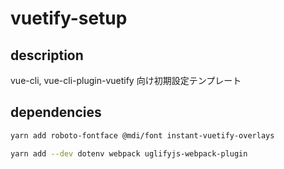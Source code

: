 # vuetify-setup

## description
vue-cli, vue-cli-plugin-vuetify 向け初期設定テンプレート

## dependencies
```bash
yarn add roboto-fontface @mdi/font instant-vuetify-overlays
```

```bash
yarn add --dev dotenv webpack uglifyjs-webpack-plugin
```
